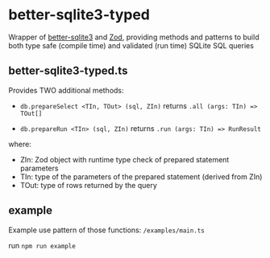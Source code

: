 # better-sqlite3-typed

Wrapper of [better-sqlite3](https://github.com/JoshuaWise/better-sqlite3) and [Zod](https://github.com/colinhacks/zod), providing methods and patterns to build both type safe (compile time) and validated (run time) SQLite SQL queries

## better-sqlite3-typed.ts

Provides TWO additional methods:

- `db.prepareSelect <TIn, TOut> (sql, ZIn)` returns `.all (args: TIn) => TOut[]`

- `db.prepareRun <TIn> (sql, ZIn)` returns `.run (args: TIn) => RunResult`

where:
 - ZIn: Zod object with runtime type check of prepared statement parameters
 - TIn: type of the parameters of the prepared statement (derived from ZIn)
 - TOut: type of rows returned by the query


 ## example

 Example use pattern of those functions: `/examples/main.ts`

 run `npm run example`

 
